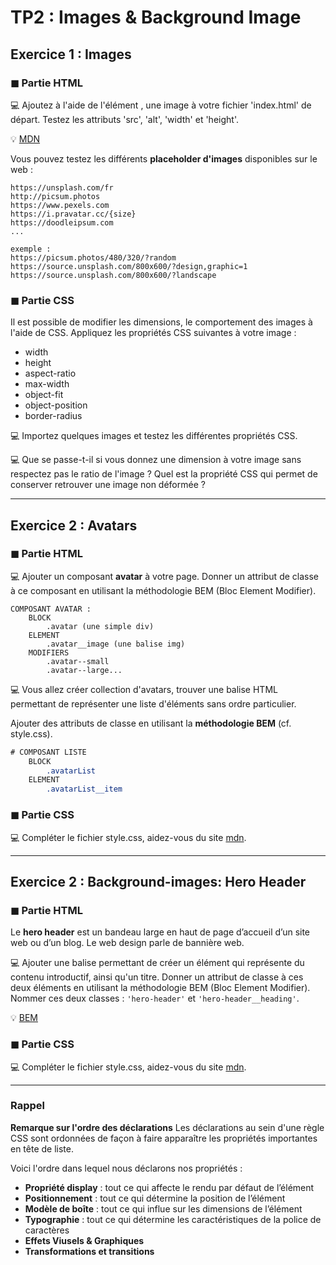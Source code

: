# TP2 : Images & Background Image

## Exercice 1 : Images

### ◼︎ Partie HTML

💻 Ajoutez à l'aide de l'élément <img>, une image à votre fichier 'index.html' de départ. Testez les attributs 'src', 'alt', 'width' et 'height'.

💡 [MDN](https://developer.mozilla.org/fr/docs/Web/HTML/Element/img)

Vous pouvez testez les différents **placeholder d'images** disponibles sur le web :

    https://unsplash.com/fr
    http://picsum.photos
    https://www.pexels.com
    https://i.pravatar.cc/{size}
    https://doodleipsum.com
    ...

    exemple :
    https://picsum.photos/480/320/?random
    https://source.unsplash.com/800x600/?design,graphic=1
    https://source.unsplash.com/800x600/?landscape

### ◼︎ Partie CSS

Il est possible de modifier les dimensions, le comportement des images à l'aide de CSS.
Appliquez les propriétés CSS suivantes à votre image :

- width
- height
- aspect-ratio
- max-width
- object-fit
- object-position
- border-radius

💻 Importez quelques images et testez les différentes propriétés CSS.

💻 Que se passe-t-il si vous donnez une dimension à votre image sans respectez pas le ratio de l'image ?
Quel est la propriété CSS qui permet de conserver retrouver une image non déformée ?

---

## Exercice 2 : Avatars

### ◼︎ Partie HTML

💻 Ajouter un composant **avatar** à votre page.
Donner un attribut de classe à ce composant en utilisant la méthodologie BEM (Bloc Element Modifier).

    COMPOSANT AVATAR :
        BLOCK
            .avatar (une simple div)
        ELEMENT
            .avatar__image (une balise img)
        MODIFIERS
            .avatar--small
            .avatar--large...

💻 Vous allez créer collection d'avatars, trouver une balise HTML permettant de représenter une liste d'éléments sans ordre particulier.

Ajouter des attributs de classe en utilisant la **méthodologie BEM** (cf. style.css).

```css
# COMPOSANT LISTE
    BLOCK
        .avatarList
    ELEMENT
        .avatarList__item


```

### ◼︎ Partie CSS

💻 Compléter le fichier style.css, aidez-vous du site [mdn](https://developer.mozilla.org/fr/).

---

## Exercice 2 : Background-images: Hero Header

### ◼︎ Partie HTML

Le **hero header** est un bandeau large en haut de page d’accueil d’un site web ou d’un blog. Le web design parle de bannière web.

💻 Ajouter une balise permettant de créer un élément qui représente du contenu introductif, ainsi qu'un titre.
Donner un attribut de classe à ces deux éléments en utilisant la méthodologie BEM (Bloc Element Modifier).
Nommer ces deux classes : `'hero-header'` et `'hero-header__heading'`.

💡 [BEM](https://getbem.com/introduction/)

### ◼︎ Partie CSS

💻 Compléter le fichier style.css, aidez-vous du site [mdn](https://developer.mozilla.org/fr/).

---

### Rappel

**Remarque sur l'ordre des déclarations**
Les déclarations au sein d'une règle CSS sont ordonnées de façon à faire apparaître les propriétés importantes en tête de liste.

Voici l'ordre dans lequel nous déclarons nos propriétés :

- **Propriété display** : tout ce qui affecte le rendu par défaut de l’élément
- **Positionnement** : tout ce qui détermine la position de l’élément
- **Modèle de boîte** : tout ce qui influe sur les dimensions de l’élément
- **Typographie** : tout ce qui détermine les caractéristiques de la police de caractères
- **Effets Viusels & Graphiques**
- **Transformations et transitions**
